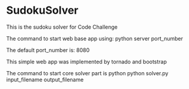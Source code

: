 SudokuSolver
============

This is the sudoku solver for Code Challenge

The command to start web base app using: python server port_number

The default port_number is: 8080

This simple web app was implemented by tornado and bootstrap

The command to start core solver part is python python solver.py input_filename output_filename
